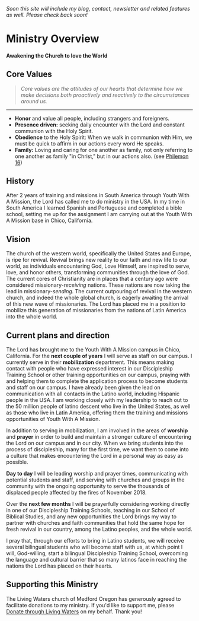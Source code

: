 
_Soon this site will include my blog, contact, newsletter and related features as well. Please check back soon!_

# Ministry Overview
#### Awakening the Church to love the World
## Core Values
>*Core values are the attitudes of our hearts that determine how we make decisions both proactively and reactively to the circumstances around us.*

---
* **Honor** and value all people, including strangers and foreigners.
* **Presence driven:** seeking daily encounter with the Lord and constant communion with the Holy Spirit.
* **Obedience** to the Holy Spirit: When we walk in communion with Him, we must be quick to affirm in our actions every word He speaks.
* **Family:** Loving and caring for one another as family, not only referring to one another as family "in Christ," but in our actions also. (see [Philemon 16][Phil16])

## History
After 2 years of training and missions in South America through Youth With A Mission, the Lord has called me to do ministry in the USA. In my time in South America I learned Spanish and Portuguese and completed a bible school, setting me up for the assignment I am carrying out at the Youth With A Mission base in Chico, California.

## Vision
The church of the western world, specifically the United States and Europe, is ripe for revival. Revival brings new reality to our faith and new life to our world, as individuals encountering God, Love Himself, are inspired to serve, love, and honor others, transforming communities through the love of God. The current cores of Christianity are in places that a century ago were considered missionary-*receiving* nations. These nations are now taking the lead in missionary-*sending*. The current outpouring of revival in the western church, and indeed the whole global church, is eagerly awaiting the arrival of this new wave of missionaries. The Lord has placed me in a position to mobilize this generation of missionaries from the nations of Latin America into the whole world.

## Current plans and direction
The Lord has brought me to the Youth With A Mission campus in Chico, California. For the **next couple of years** I will serve as staff on our campus. I currently serve in their **mobilization** department. This means making contact with people who have expressed interest in our Discipleship Training School or other training opportunities on our campus, praying with and helping them to complete the application process to become students and staff on our campus. I have already been given the lead on communication with all contacts in the Latino world, including Hispanic people in the USA. I am working closely with my leadership to reach out to the 50 million people of latino descent who live in the United States, as well as those who live in Latin America, offering them the training and missions opportunities of Youth With A Mission. 

In addition to serving in mobilization, I am involved in the areas of **worship** and **prayer** in order to build and maintain a stronger culture of encountering the Lord on our campus and in our city. When we bring students into the process of discipleship, many for the first time, we want them to come into a culture that makes encountering the Lord in a personal way as easy as possible.

**Day to day** I will be leading worship and prayer times, communicating with potential students and staff, and serving with churches and groups in the community with the ongoing opportunity to serve the thousands of displaced people affected by the fires of November 2018.

Over the **next few months** I will be prayerfully considering working directly in one of our Discipleship Training Schools, teaching in our School of Biblical Studies, and any new opportunities the Lord brings my way to partner with churches and faith communities that hold the same hope for fresh revival in our country, among the Latino peoples, and the whole world.

I pray that, through our efforts to bring in Latino students, we will receive several bilingual students who will become staff with us, at which point I will, God-willing, start a bilingual Discipleship Training School, overcoming the language and cultural barrier that so many latinos face in reaching the nations the Lord has placed on their hearts.
## Supporting this Ministry

The Living Waters church of Medford Oregon has generously agreed to facilitate donations to my ministry. If you'd like to support me, please [Donate through Living Waters][donate] on my behalf. Thank you!


[Phil16]: https://www.biblegateway.com/passage/?search=Philemon+16&version=ESV
[donate]: https://lwrv.churchcenter.com/giving/to/missions-ben-briesmeister
